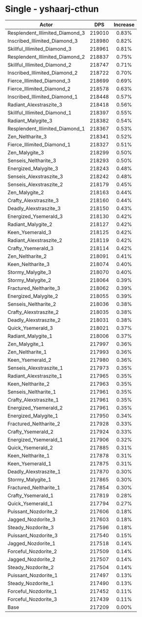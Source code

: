 # Single - yshaarj-cthun
| Actor | DPS | Increase |
|---|:---:|:---:|
|Resplendent_Illimited_Diamond_3|219010|0.83%|
|Inscribed_Illimited_Diamond_3|218980|0.82%|
|Skillful_Illimited_Diamond_3|218961|0.81%|
|Resplendent_Illimited_Diamond_2|218837|0.75%|
|Skillful_Illimited_Diamond_2|218747|0.71%|
|Inscribed_Illimited_Diamond_2|218722|0.70%|
|Fierce_Illimited_Diamond_3|218699|0.69%|
|Fierce_Illimited_Diamond_2|218578|0.63%|
|Inscribed_Illimited_Diamond_1|218448|0.57%|
|Radiant_Alexstraszite_3|218418|0.56%|
|Skillful_Illimited_Diamond_1|218397|0.55%|
|Radiant_Malygite_3|218382|0.54%|
|Resplendent_Illimited_Diamond_1|218367|0.53%|
|Zen_Neltharite_3|218341|0.52%|
|Fierce_Illimited_Diamond_1|218327|0.51%|
|Zen_Malygite_3|218299|0.50%|
|Senseis_Neltharite_3|218293|0.50%|
|Energized_Malygite_3|218243|0.48%|
|Senseis_Alexstraszite_3|218242|0.48%|
|Senseis_Alexstraszite_2|218179|0.45%|
|Zen_Malygite_2|218163|0.44%|
|Crafty_Alexstraszite_3|218160|0.44%|
|Deadly_Alexstraszite_3|218150|0.43%|
|Energized_Ysemerald_3|218130|0.42%|
|Radiant_Malygite_2|218127|0.42%|
|Keen_Ysemerald_3|218125|0.42%|
|Radiant_Alexstraszite_2|218119|0.42%|
|Crafty_Ysemerald_3|218114|0.42%|
|Zen_Neltharite_2|218091|0.41%|
|Keen_Neltharite_3|218074|0.40%|
|Stormy_Malygite_3|218070|0.40%|
|Stormy_Malygite_2|218064|0.39%|
|Fractured_Neltharite_3|218062|0.39%|
|Energized_Malygite_2|218055|0.39%|
|Senseis_Neltharite_2|218036|0.38%|
|Crafty_Alexstraszite_2|218035|0.38%|
|Deadly_Alexstraszite_2|218031|0.38%|
|Quick_Ysemerald_3|218021|0.37%|
|Radiant_Malygite_1|218006|0.37%|
|Zen_Malygite_1|217997|0.36%|
|Zen_Neltharite_1|217993|0.36%|
|Keen_Ysemerald_2|217980|0.36%|
|Senseis_Alexstraszite_1|217973|0.35%|
|Radiant_Alexstraszite_1|217965|0.35%|
|Keen_Neltharite_2|217963|0.35%|
|Senseis_Neltharite_1|217961|0.35%|
|Crafty_Alexstraszite_1|217961|0.35%|
|Energized_Ysemerald_2|217961|0.35%|
|Energized_Malygite_1|217950|0.34%|
|Fractured_Neltharite_2|217928|0.33%|
|Crafty_Ysemerald_2|217924|0.33%|
|Energized_Ysemerald_1|217906|0.32%|
|Quick_Ysemerald_2|217885|0.31%|
|Keen_Neltharite_1|217878|0.31%|
|Keen_Ysemerald_1|217875|0.31%|
|Deadly_Alexstraszite_1|217870|0.30%|
|Stormy_Malygite_1|217865|0.30%|
|Fractured_Neltharite_1|217854|0.30%|
|Crafty_Ysemerald_1|217819|0.28%|
|Quick_Ysemerald_1|217794|0.27%|
|Puissant_Nozdorite_2|217606|0.18%|
|Jagged_Nozdorite_3|217603|0.18%|
|Steady_Nozdorite_3|217596|0.18%|
|Puissant_Nozdorite_3|217540|0.15%|
|Jagged_Nozdorite_1|217518|0.14%|
|Forceful_Nozdorite_2|217509|0.14%|
|Jagged_Nozdorite_2|217507|0.14%|
|Steady_Nozdorite_2|217504|0.14%|
|Puissant_Nozdorite_1|217497|0.13%|
|Steady_Nozdorite_1|217490|0.13%|
|Forceful_Nozdorite_1|217452|0.11%|
|Forceful_Nozdorite_3|217439|0.11%|
|Base|217209|0.00%|

